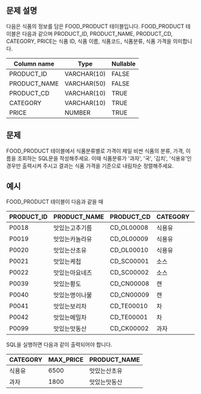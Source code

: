 ## 문제 설명
다음은 식품의 정보를 담은 FOOD_PRODUCT 테이블입니다. FOOD_PRODUCT 테이블은 다음과 같으며 PRODUCT_ID, PRODUCT_NAME, PRODUCT_CD, CATEGORY, PRICE는 식품 ID, 식품 이름, 식품코드, 식품분류, 식품 가격을 의미합니다.

|Column name|	Type|	Nullable|
|-|-|-|
|PRODUCT_ID|	VARCHAR(10)|	FALSE|
|PRODUCT_NAME|	VARCHAR(50)|	FALSE|
|PRODUCT_CD|	VARCHAR(10)|	TRUE|
|CATEGORY|	VARCHAR(10)|	TRUE|
|PRICE|	NUMBER|	TRUE|
## 문제
FOOD_PRODUCT 테이블에서 식품분류별로 가격이 제일 비싼 식품의 분류, 가격, 이름을 조회하는 SQL문을 작성해주세요. 이때 식품분류가 '과자', '국', '김치', '식용유'인 경우만 출력시켜 주시고 결과는 식품 가격을 기준으로 내림차순 정렬해주세요.

## 예시
FOOD_PRODUCT 테이블이 다음과 같을 때

|PRODUCT_ID|	PRODUCT_NAME|	PRODUCT_CD|	CATEGORY|	PRICE|
|-|-|-|-|-|
|P0018|	맛있는고추기름|	CD_OL00008|	식용유|	6100|
|P0019|	맛있는카놀라유|	CD_OL00009|	식용유|	5100|
|P0020|	맛있는산초유|	CD_OL00010|	식용유|	6500|
|P0021|	맛있는케첩|	CD_SC00001|	소스|	4500|
|P0022|	맛있는마요네즈|	CD_SC00002|	소스|	4700|
|P0039|	맛있는황도|	CD_CN00008|	캔|	4100|
|P0040|	맛있는명이나물|	CD_CN00009|	캔|	3500|
|P0041|	맛있는보리차|	CD_TE00010|	차|	3400|
|P0042|	맛있는메밀차|	CD_TE00001|	차|	3500|
|P0099|	맛있는맛동산|	CD_CK00002|	과자|	1800|

SQL을 실행하면 다음과 같이 출력되어야 합니다.

|CATEGORY|	MAX_PRICE|	PRODUCT_NAME|
|-|-|-|
|식용유|	6500|	맛있는산초유|
|과자|	1800|	맛있는맛동산|